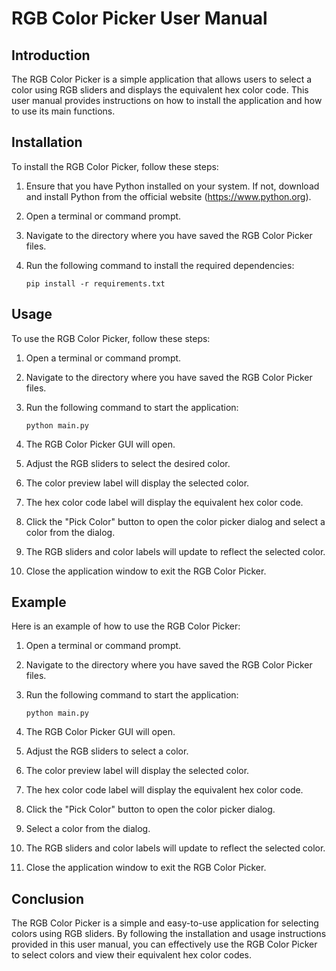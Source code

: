# RGB Color Picker User Manual

## Introduction
The RGB Color Picker is a simple application that allows users to select a color using RGB sliders and displays the equivalent hex color code. This user manual provides instructions on how to install the application and how to use its main functions.

## Installation
To install the RGB Color Picker, follow these steps:

1. Ensure that you have Python installed on your system. If not, download and install Python from the official website (https://www.python.org).

2. Open a terminal or command prompt.

3. Navigate to the directory where you have saved the RGB Color Picker files.

4. Run the following command to install the required dependencies:

   ```
   pip install -r requirements.txt
   ```

## Usage
To use the RGB Color Picker, follow these steps:

1. Open a terminal or command prompt.

2. Navigate to the directory where you have saved the RGB Color Picker files.

3. Run the following command to start the application:

   ```
   python main.py
   ```

4. The RGB Color Picker GUI will open.

5. Adjust the RGB sliders to select the desired color.

6. The color preview label will display the selected color.

7. The hex color code label will display the equivalent hex color code.

8. Click the "Pick Color" button to open the color picker dialog and select a color from the dialog.

9. The RGB sliders and color labels will update to reflect the selected color.

10. Close the application window to exit the RGB Color Picker.

## Example
Here is an example of how to use the RGB Color Picker:

1. Open a terminal or command prompt.

2. Navigate to the directory where you have saved the RGB Color Picker files.

3. Run the following command to start the application:

   ```
   python main.py
   ```

4. The RGB Color Picker GUI will open.

5. Adjust the RGB sliders to select a color.

6. The color preview label will display the selected color.

7. The hex color code label will display the equivalent hex color code.

8. Click the "Pick Color" button to open the color picker dialog.

9. Select a color from the dialog.

10. The RGB sliders and color labels will update to reflect the selected color.

11. Close the application window to exit the RGB Color Picker.

## Conclusion
The RGB Color Picker is a simple and easy-to-use application for selecting colors using RGB sliders. By following the installation and usage instructions provided in this user manual, you can effectively use the RGB Color Picker to select colors and view their equivalent hex color codes.